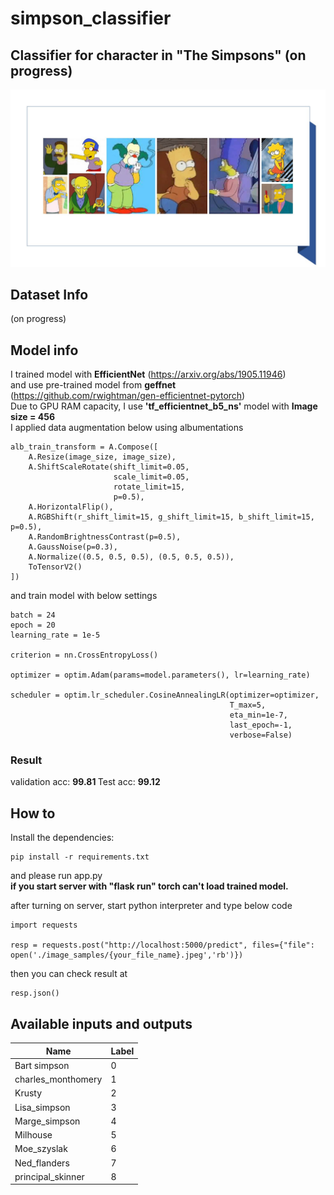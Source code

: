# simpson_classifier
## Classifier for character in "The Simpsons"  (on progress)
<img src="./simpson_title.jpg"/>

## Dataset Info
(on progress)
## Model info
I trained model with <b>EfficientNet</b> (https://arxiv.org/abs/1905.11946)  
and use pre-trained model from <b>geffnet</b> (https://github.com/rwightman/gen-efficientnet-pytorch)  
Due to GPU RAM capacity, I use <b>'tf_efficientnet_b5_ns'</b> model with <b>Image size = 456</b>  
I applied data augmentation below using albumentations
```
alb_train_transform = A.Compose([
    A.Resize(image_size, image_size),
    A.ShiftScaleRotate(shift_limit=0.05,
                       scale_limit=0.05,
                       rotate_limit=15,
                       p=0.5),
    A.HorizontalFlip(),                       
    A.RGBShift(r_shift_limit=15, g_shift_limit=15, b_shift_limit=15, p=0.5),
    A.RandomBrightnessContrast(p=0.5),
    A.GaussNoise(p=0.3),
    A.Normalize((0.5, 0.5, 0.5), (0.5, 0.5, 0.5)),
    ToTensorV2()
])
```
and train model with below settings
```
batch = 24 
epoch = 20
learning_rate = 1e-5

criterion = nn.CrossEntropyLoss()

optimizer = optim.Adam(params=model.parameters(), lr=learning_rate)

scheduler = optim.lr_scheduler.CosineAnnealingLR(optimizer=optimizer,
                                                 T_max=5,
                                                 eta_min=1e-7,
                                                 last_epoch=-1,
                                                 verbose=False)
```
### Result
validation acc: <b>99.81 </b>
Test acc: <b>99.12</b>
## How to  
Install the dependencies:
```
pip install -r requirements.txt
```
and please run app.py  
<b>if you start server with "flask run" torch can't load trained model.</b>  
  
after turning on server, start python interpreter and type below code
```
import requests

resp = requests.post("http://localhost:5000/predict", files={"file": open('./image_samples/{your_file_name}.jpeg','rb')})
```
then you can check result at
```
resp.json()
```

## Available inputs and outputs
|Name|Label|
|-|-|
|Bart simpson|0|
|charles_monthomery|1|
|Krusty|2|
|Lisa_simpson|3|
|Marge_simpson|4|
|Milhouse|5|
|Moe_szyslak|6|
|Ned_flanders|7|
|principal_skinner|8|
